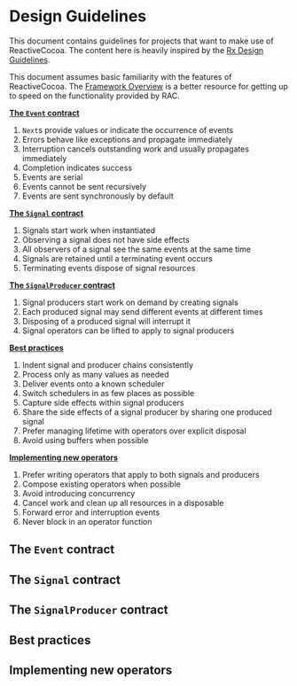 # Design Guidelines

This document contains guidelines for projects that want to make use of
ReactiveCocoa. The content here is heavily inspired by the [Rx Design
Guidelines](http://blogs.msdn.com/b/rxteam/archive/2010/10/28/rx-design-guidelines.aspx).

This document assumes basic familiarity
with the features of ReactiveCocoa. The [Framework Overview][] is a better
resource for getting up to speed on the functionality provided by RAC.

**[The `Event` contract](#the-event-contract)**

 1. `Next`s provide values or indicate the occurrence of events
 1. Errors behave like exceptions and propagate immediately
 1. Interruption cancels outstanding work and usually propagates immediately
 1. Completion indicates success
 1. Events are serial
 1. Events cannot be sent recursively
 1. Events are sent synchronously by default

**[The `Signal` contract](#the-signal-contract)**

 1. Signals start work when instantiated
 1. Observing a signal does not have side effects
 1. All observers of a signal see the same events at the same time
 1. Signals are retained until a terminating event occurs
 1. Terminating events dispose of signal resources

**[The `SignalProducer` contract](#the-signalproducer-contract)**

 1. Signal producers start work on demand by creating signals
 1. Each produced signal may send different events at different times
 1. Disposing of a produced signal will interrupt it
 1. Signal operators can be lifted to apply to signal producers

**[Best practices](#best-practices)**

 1. Indent signal and producer chains consistently
 1. Process only as many values as needed
 1. Deliver events onto a known scheduler
 1. Switch schedulers in as few places as possible
 1. Capture side effects within signal producers
 1. Share the side effects of a signal producer by sharing one produced signal
 1. Prefer managing lifetime with operators over explicit disposal
 1. Avoid using buffers when possible

**[Implementing new operators](#implementing-new-operators)**

 1. Prefer writing operators that apply to both signals and producers
 1. Compose existing operators when possible
 1. Avoid introducing concurrency
 1. Cancel work and clean up all resources in a disposable
 1. Forward error and interruption events
 1. Never block in an operator function

## The `Event` contract


## The `Signal` contract


## The `SignalProducer` contract


## Best practices


## Implementing new operators


[Framework Overview]: FrameworkOverview.md

